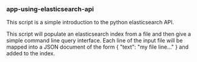### app-using-elasticsearch-api

This script is a simple introduction to the python elasticsearch API. 

This script will populate an elasticsearch index from a file and then give a simple command line query interface.
Each line of the input file will be mapped into a JSON document of the form { "text": "my file line..." } and added
to the index.
